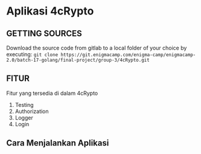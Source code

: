 # Aplikasi 4cRypto

## GETTING SOURCES
Download the source code from gitlab to a local folder of your choice by executing:
`git clone https://git.enigmacamp.com/enigma-camp/enigmacamp-2.0/batch-17-golang/final-project/group-3/4cRypto.git`

## FITUR
Fitur yang tersedia di dalam 4cRypto
1. Testing
2. Authorization
3. Logger
4. Login

## Cara Menjalankan Aplikasi

